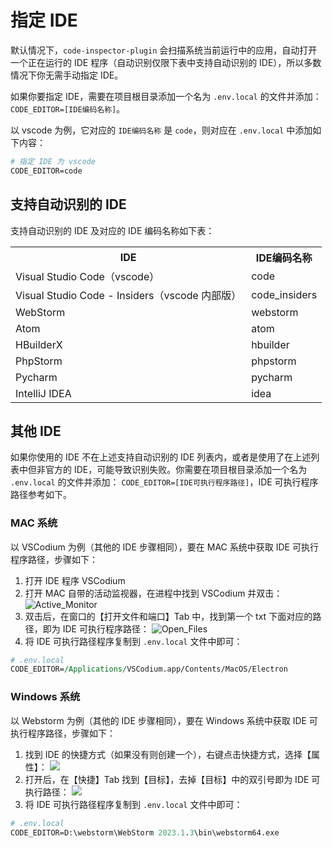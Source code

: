 <BackTop />

# 指定 IDE

默认情况下，`code-inspector-plugin` 会扫描系统当前运行中的应用，自动打开一个正在运行的 IDE 程序（自动识别仅限下表中支持自动识别的 IDE），所以多数情况下你无需手动指定 IDE。

如果你要指定 IDE，需要在项目根目录添加一个名为 `.env.local` 的文件并添加： `CODE_EDITOR=[IDE编码名称]`。

以 vscode 为例，它对应的 `IDE编码名称` 是 `code`，则对应在 `.env.local` 中添加如下内容：

```perl
# 指定 IDE 为 vscode
CODE_EDITOR=code
```

## 支持自动识别的 IDE

支持自动识别的 IDE 及对应的 IDE 编码名称如下表：

<table>
    <tr>
        <th>IDE</th>
        <th>IDE编码名称</th>
    </tr>
    <tr>
        <td>Visual Studio Code（vscode）</td>
        <td>code</td>
    </tr>
    <tr>
        <td>Visual Studio Code - Insiders（vscode 内部版）</td>
        <td>code_insiders</td>
    </tr>
    <tr>
        <td>WebStorm</td>
        <td>webstorm</td>
    </tr>
    <tr>
        <td>Atom</td>
        <td>atom</td>
    </tr>
    <tr>
        <td>HBuilderX</td>
        <td>hbuilder</td>
    </tr>
    <tr>
        <td>PhpStorm</td>
        <td>phpstorm</td>
    </tr>
    <tr>
        <td>Pycharm</td>
        <td>pycharm</td>
    </tr>
    <tr>
        <td>IntelliJ IDEA</td>
        <td>idea</td>
    </tr>
</table>

## 其他 IDE

如果你使用的 IDE 不在上述支持自动识别的 IDE 列表内，或者是使用了在上述列表中但非官方的 IDE，可能导致识别失败。你需要在项目根目录添加一个名为 `.env.local` 的文件并添加： `CODE_EDITOR=[IDE可执行程序路径]`，IDE 可执行程序路径参考如下。

### MAC 系统

以 VSCodium 为例（其他的 IDE 步骤相同），要在 MAC 系统中获取 IDE 可执行程序路径，步骤如下：

1. 打开 IDE 程序 VSCodium
2. 打开 MAC 自带的活动监视器，在进程中找到 VSCodium 并双击：
   ![Active_Monitor](https://github.com/zh-lx/code-inspector/assets/73059627/17d65dc1-82ff-439f-aeba-8e3056cd2a1b)
3. 双击后，在窗口的【打开文件和端口】Tab 中，找到第一个 txt 下面对应的路径，即为 IDE 可执行程序路径：
   ![Open_Files](https://github.com/zh-lx/code-inspector/assets/73059627/f27a61f4-1c57-4687-83c7-6078533d62b4)
4. 将 IDE 可执行路径程序复制到 `.env.local` 文件中即可：

```perl
# .env.local
CODE_EDITOR=/Applications/VSCodium.app/Contents/MacOS/Electron
```

### Windows 系统

以 Webstorm 为例（其他的 IDE 步骤相同），要在 Windows 系统中获取 IDE 可执行程序路径，步骤如下：

1. 找到 IDE 的快捷方式（如果没有则创建一个），右键点击快捷方式，选择【属性】：
   <img src="https://github.com/zh-lx/code-inspector/assets/73059627/6db6899f-fec5-474a-bffb-de8a394df777" style="max-width: 400px" />
2. 打开后，在【快捷】Tab 找到【目标】，去掉【目标】中的双引号即为 IDE 可执行路径：
   <img src="https://github.com/zh-lx/code-inspector/assets/73059627/f5067697-a246-4566-a530-ca83f9803bf5" style="max-width: 400px" />
3. 将 IDE 可执行路径程序复制到 `.env.local` 文件中即可：

```perl
# .env.local
CODE_EDITOR=D:\webstorm\WebStorm 2023.1.3\bin\webstorm64.exe
```
